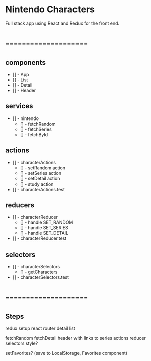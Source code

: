 # Nintendo Characters

Full stack app using React and Redux for the front end.

# --------------------

## components
- [] - App
- [] - List
- [] - Detail
- [] - Header

## services
- [] - nintendo
  * [] - fetchRandom
  * [] - fetchSeries
  * [] - fetchById

## actions
- [] - characterActions
  * [] - setRandom action
  * [] - setSeries action
  * [] - setDetail action
  * [] - study action
- [] - characterActions.test

## reducers
- [] - characterReducer
  * [] - handle SET_RANDOM
  * [] - handle SET_SERIES
  * [] - handle SET_DETAIL
- [] - characterReducer.test

## selectors
- [] - characterSelectors
  * [] - getCharacters
- [] - characterSelectors.test

# --------------------

## Steps
redux setup
react router
detail
list

fetchRandom
fetchDetail
header with links to series
actions
reducer
selectors
style?

setFavorites? (save to LocalStorage, Favorites component)
